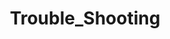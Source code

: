 ---
layout: default
title: Trouble_Shooting
nav_order: 13
has_children: true
# permalink: docs/GCP
---